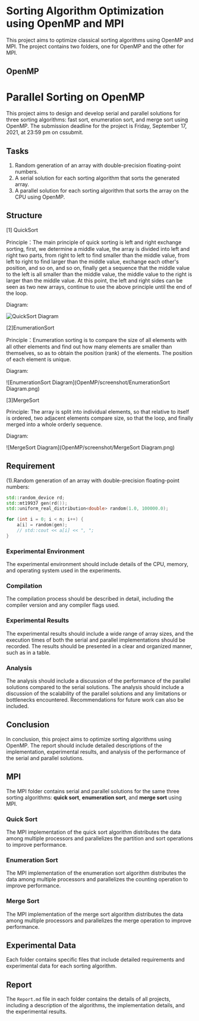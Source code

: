 # Sorting Algorithm Optimization using **OpenMP** and **MPI**

This project aims to optimize classical sorting algorithms using OpenMP and MPI. The project contains two folders, one for OpenMP and the other for MPI.

## OpenMP

# Parallel Sorting on OpenMP

This project aims to design and develop serial and parallel solutions for three sorting algorithms: fast sort, enumeration sort, and merge sort using OpenMP. The submission deadline for the project is Friday, September 17, 2021, at 23:59 pm on cssubmit.

## Tasks

1. Random generation of an array with double-precision floating-point numbers.
2. A serial solution for each sorting algorithm that sorts the generated array.
3. A parallel solution for each sorting algorithm that sorts the array on the CPU using OpenMP.


## Structure
[1] QuickSort

Principle：The main principle of quick sorting is left and right exchange sorting, first, we
determine a middle value, the array is divided into left and right two parts, from right to left
to find smaller than the middle value, from left to right to find larger than the middle value,
exchange each other's position, and so on, and so on, finally get a sequence that the
middle value to the left is all smaller than the middle value, the middle value to the right is
larger than the middle value. At this point, the left and right sides can be seen as two new
arrays, continue to use the above principle until the end of the loop.

Diagram:

![QuickSort Diagram](https://drive.google.com/file/d/1jRPfJLLD-sE658Gi-16_RLYG1sBOzdYw/view?usp=share_link)

[2]EnumerationSort

Principle：Enumeration sorting is to compare the size of all elements with all other
elements and find out how many elements are smaller than themselves, so as to
obtain the position (rank) of the elements. The position of each element is unique.

Diagram:

![EnumerationSort Diagram](OpenMP/screenshot/EnumerationSort Diagram.png)

[3]MergeSort

Principle: The array is split into individual elements, so that relative to itself is
ordered, two adjacent elements compare size, so that the loop, and finally merged
into a whole orderly sequence.

Diagram:

![MergeSort Diagram](OpenMP/screenshot/MergeSort Diagram.png)

## Requirement
(1).Random generation of an array with double-precision
floating-point numbers:

```cpp
std::random_device rd;
std::mt19937 gen(rd());
std::uniform_real_distribution<double> random(1.0, 100000.0);

for (int i = 0; i < n; i++) {
    a[i] = random(gen);
    // std::cout << a[i] << ", ";
}
```



### Experimental Environment

The experimental environment should include details of the CPU, memory, and operating system used in the experiments.

### Compilation

The compilation process should be described in detail, including the compiler version and any compiler flags used.

### Experimental Results

The experimental results should include a wide range of array sizes, and the execution times of both the serial and parallel implementations should be recorded. The results should be presented in a clear and organized manner, such as in a table.

### Analysis

The analysis should include a discussion of the performance of the parallel solutions compared to the serial solutions. The analysis should include a discussion of the scalability of the parallel solutions and any limitations or bottlenecks encountered. Recommendations for future work can also be included.

## Conclusion

In conclusion, this project aims to optimize sorting algorithms using OpenMP. The report should include detailed descriptions of the implementation, experimental results, and analysis of the performance of the serial and parallel solutions.
## MPI

The MPI folder contains serial and parallel solutions for the same three sorting algorithms: **quick sort**, **enumeration sort**, and **merge sort** using MPI.

### Quick Sort

The MPI implementation of the quick sort algorithm distributes the data among multiple processors and parallelizes the partition and sort operations to improve performance.

### Enumeration Sort

The MPI implementation of the enumeration sort algorithm distributes the data among multiple processors and parallelizes the counting operation to improve performance.

### Merge Sort

The MPI implementation of the merge sort algorithm distributes the data among multiple processors and parallelizes the merge operation to improve performance.

## Experimental Data

Each folder contains specific files that include detailed requirements and experimental data for each sorting algorithm.

## Report

The `Report.md` file in each folder contains the details of all projects, including a description of the algorithms, the implementation details, and the experimental results.
